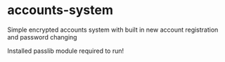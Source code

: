 # accounts-system

Simple encrypted accounts system with built in new account registration and password changing

Installed passlib module required to run!

